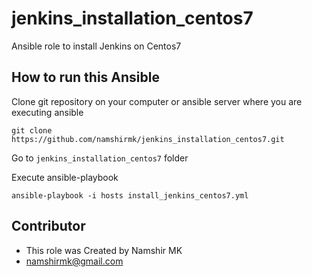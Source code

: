 # jenkins_installation_centos7
Ansible role to install Jenkins on Centos7

## How to run this Ansible
Clone git repository on your computer or ansible server where you are executing ansible

```
git clone https://github.com/namshirmk/jenkins_installation_centos7.git
```

Go to `jenkins_installation_centos7` folder

Execute ansible-playbook

```
ansible-playbook -i hosts install_jenkins_centos7.yml
```

## Contributor
* This role was Created by Namshir MK
* namshirmk@gmail.com
